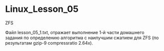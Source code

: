 # Linux_Lesson_05
ZFS

Файл lesson_05_1.txt, отражает выполнение 1-й части домашнего задания по определению алгоритма с наилучшим сжатием для ZFS (по результатам gzip-9  compressratio  2.64x).

